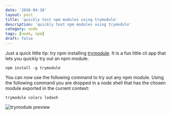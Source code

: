 ```yaml
---
date: '2016-04-10'
layout: post
title: 'quickly test npm modules using trymodule'
description: 'quickly test npm modules using trymodule'
category: node
tags: [node, npm]
draft: false
---
```


Just a quick little tip: try npm installing [trymodule](https://github.com/VictorBjelkholm/trymodule). It is a fun little cli app that lets you quickly try out an npm module:

`npm install -g trymodule`

You can now use the following command to try out any npm module. Using the following command you are dropped in a node shell that has the chosen module exported in the current context:

`trymodule colors lodash`

![trymodule preview](https://github.com/VictorBjelkholm/trymodule/raw/master/preview.gif)
